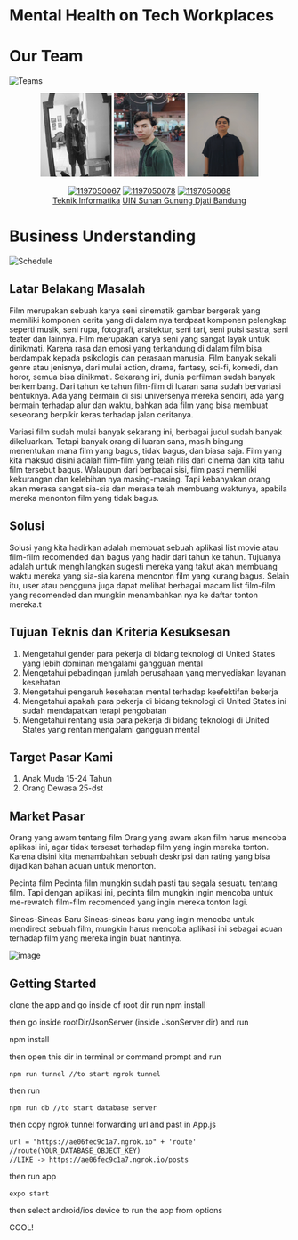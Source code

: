 # Mental Health on Tech Workplaces

# Our Team
![Teams](https://img.shields.io/badge/Our%20Team-Team%205-blue)
<div align='center'>

<img src="assets/ammar.jpg" height ="150" width="128"/>
<img src="assets/Muhammad Rahmat Muhaimin.jpg" height ="150" width="128"/>
<img src="assets/aqsal.jpg" height ="150" width="128"/>


<br>

[![1197050067](https://img.shields.io/badge/067-Muhammad%20Ammar%20FI-blue)](https://github.com/marssihsaan) 
  [![1197050078](https://img.shields.io/badge/078-Muhammad%20Rahmat%20Muhaimin-blue)](https://github.com/mrahmatmuhaimin) [![1197050068](https://img.shields.io/badge/078-Muhammad%20Aqsal%20SS-blue)](https://github.com/massodik) 
  <br> [Teknik Informatika](http://if.uinsgd.ac.id/) [UIN Sunan Gunung Djati Bandung](https://uinsgd.ac.id/) 

</div>

# Business Understanding
![Schedule](https://img.shields.io/badge/Schedule-29%20Desember%202022-green)
## Latar Belakang Masalah
Film merupakan sebuah karya seni sinematik gambar bergerak yang memiliki komponen cerita yang di dalam nya terdpaat komponen pelengkap seperti musik, seni rupa, fotografi, arsitektur, seni tari, seni puisi sastra, seni teater dan lainnya. Film merupakan karya seni yang sangat layak untuk dinikmati. Karena rasa dan emosi yang terkandung di dalam film bisa berdampak kepada psikologis dan perasaan manusia. Film banyak sekali genre atau jenisnya, dari mulai action, drama, fantasy, sci-fi, komedi, dan horor, semua bisa dinikmati. Sekarang ini, dunia perfilman sudah banyak berkembang. Dari tahun ke tahun film-film di luaran sana sudah bervariasi bentuknya. Ada yang bermain di sisi universenya mereka sendiri, ada yang bermain terhadap alur dan waktu, bahkan ada film yang bisa membuat seseorang berpikir keras terhadap jalan ceritanya. 

Variasi film sudah mulai banyak sekarang ini, berbagai judul sudah banyak dikeluarkan. Tetapi banyak orang di luaran sana, masih bingung menentukan mana film yang bagus, tidak bagus, dan biasa saja. Film yang kita maksud disini adalah film-film yang telah rilis dari cinema dan kita tahu film tersebut bagus. Walaupun dari berbagai sisi, film pasti memiliki kekurangan dan kelebihan nya masing-masing. Tapi kebanyakan orang akan merasa sangat sia-sia dan merasa telah membuang waktunya, apabila mereka menonton film yang tidak bagus.

## Solusi
Solusi yang kita hadirkan adalah membuat sebuah aplikasi list movie atau film-film recomended dan bagus yang hadir dari tahun ke tahun. Tujuanya adalah untuk menghilangkan sugesti mereka yang takut akan membuang waktu mereka yang sia-sia karena menonton film yang kurang bagus. Selain itu, user atau pengguna juga dapat melihat berbagai macam list film-film yang recomended dan mungkin menambahkan nya ke daftar tonton mereka.t

## Tujuan Teknis dan Kriteria Kesuksesan
1. Mengetahui gender para pekerja di bidang teknologi di United States yang lebih dominan mengalami gangguan mental 
2. Mengetahui pebadingan jumlah perusahaan yang menyediakan layanan kesehatan
3. Mengetahui pengaruh kesehatan mental terhadap keefektifan bekerja 
4. Mengetahui apakah para pekerja di bidang teknologi di United States ini sudah mendapatkan terapi pengobatan
5. Mengetahui rentang usia para pekerja di bidang teknologi di United States yang rentan mengalami gangguan mental

## Target Pasar Kami
1. Anak Muda 15-24 Tahun
2. Orang Dewasa 25-dst

## Market Pasar
Orang yang awam tentang film
Orang yang awam akan film harus mencoba aplikasi ini, agar tidak tersesat terhadap film yang ingin mereka tonton. Karena disini kita menambahkan sebuah deskripsi dan rating yang bisa dijadikan bahan acuan untuk menonton.

Pecinta film
Pecinta film mungkin sudah pasti tau segala sesuatu tentang film. Tapi dengan aplikasi ini, pecinta film mungkin ingin mencoba untuk me-rewatch film-film recomended yang ingin mereka tonton lagi.

Sineas-Sineas Baru
Sineas-sineas baru yang ingin mencoba untuk mendirect sebuah film, mungkin harus mencoba aplikasi ini sebagai acuan terhadap film yang mereka ingin buat nantinya.

![image](https://user-images.githubusercontent.com/101171623/210149996-e60f76ef-4299-44dc-8bde-c7afd9df389d.png)

## Getting Started

clone the app and go inside of root dir run
npm install

then
go inside rootDir/JsonServer (inside JsonServer dir) and run

npm install

then open this dir in terminal or command prompt and run
```
npm run tunnel //to start ngrok tunnel
```
then run
```
npm run db //to start database server
```
then copy ngrok tunnel forwarding url and past in App.js
```
url = "https://ae06fec9c1a7.ngrok.io" + 'route' //route(YOUR_DATABASE_OBJECT_KEY)
//LIKE -> https://ae06fec9c1a7.ngrok.io/posts
```

then run app
```
expo start
```
then select android/ios device to run the app from options

COOL!
